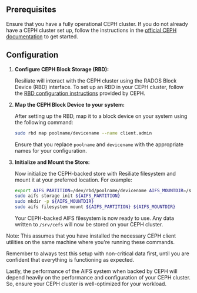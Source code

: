 ## Prerequisites

Ensure that you have a fully operational CEPH cluster. If you do not already have a CEPH cluster set up, follow the instructions in the [official CEPH documentation](https://docs.ceph.com/en/latest/) to get started.

## Configuration

1. **Configure CEPH Block Storage (RBD):**

    Resiliate will interact with the CEPH cluster using the RADOS Block Device (RBD) interface. To set up an RBD in your CEPH cluster, follow the [RBD configuration instructions](https://docs.ceph.com/en/latest/rbd/) provided by CEPH.

2. **Map the CEPH Block Device to your system:**

    After setting up the RBD, map it to a block device on your system using the following command:

    ``` bash
    sudo rbd map poolname/devicename --name client.admin
    ```
    
    Ensure that you replace `poolname` and `devicename` with the appropriate names for your configuration.

3. **Initialize and Mount the Store:**

    Now initialize the CEPH-backed store with Resiliate filesystem and mount it at your preferred location. For example:

    ``` bash
    export AIFS_PARTITION=/dev/rbd/poolname/devicename AIFS_MOUNTDIR=/srv/cefs
    sudo aifs storage init ${AIFS_PARTITION}
    sudo mkdir -p ${AIFS_MOUNTDIR}
    sudo aifs filesystem mount ${AIFS_PARTITION} ${AIFS_MOUNTDIR}
    ```

    Your CEPH-backed AIFS filesystem is now ready to use. Any data written to `/srv/cefs` will now be stored on your CEPH cluster.

Note: This assumes that you have installed the necessary CEPH client utilities on the same machine where you're running these commands.

Remember to always test this setup with non-critical data first, until you are confident that everything is functioning as expected.

Lastly, the performance of the AIFS system when backed by CEPH will depend heavily on the performance and configuration of your CEPH cluster. So, ensure your CEPH cluster is well-optimized for your workload.